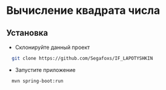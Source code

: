 # Вычисление квадрата числа

## Установка

- Склонируйте данный проект

```bash
  git clone https://github.com/Segafoxs/IF_LAPOTYSHKIN
```
- Запустите приложение
```bash
  mvn spring-boot:run
```
